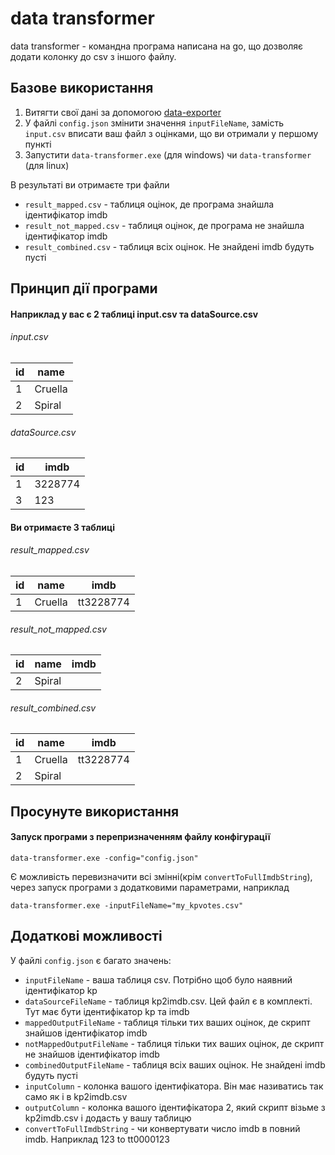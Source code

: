 # data transformer

data transformer - командна програма написана на go, що дозволяє додати колонку до csv з іншого файлу.

## Базове використання
1. Витягти свої дані за допомогою [data-exporter](https://github.com/AucT/data-exporter)  
2. У файлі `config.json` змінити значення `inputFileName`, замість `input.csv` вписати ваш файл з оцінками, що ви отримали у першому пункті
3. Запустити `data-transformer.exe` (для windows) чи `data-transformer` (для linux)

В результаті ви отримаєте три файли
 - `result_mapped.csv` - таблиця оцінок, де програма знайшла ідентифікатор imdb
 - `result_not_mapped.csv` - таблиця оцінок, де програма не знайшла ідентифікатор imdb
 - `result_combined.csv` - таблиця всіх оцінок. Не знайдені imdb будуть пусті

## Принцип дії програми
#### Наприклад у вас є 2 таблиці input.csv та dataSource.csv


###### input.csv  
id | name
------------ | -------------
1 | Cruella
2 | Spiral

###### dataSource.csv  
id | imdb
------------ | -------------
1 | 3228774
3 | 123

#### Ви отримаєте 3 таблиці

###### result_mapped.csv 
id | name | imdb
------------ | ------------- | -------------
1 | Cruella | tt3228774

###### result_not_mapped.csv 
id | name | imdb
------------ | ------------- | -------------
2 | Spiral | 

###### result_combined.csv 
id | name | imdb
------------ | ------------- | -------------
1 | Cruella | tt3228774
2 | Spiral | 


## Просунуте використання
#### Запуск програми з перепризначенням файлу конфігурації
```
data-transformer.exe -config="config.json"
```

Є можливість перевизначити всі змінні(крім `convertToFullImdbString`), через запуск програми з додатковими параметрами, наприклад
```
data-transformer.exe -inputFileName="my_kpvotes.csv"
```


## Додаткові можливості
У файлі `config.json` є багато значень:
- `inputFileName` - ваша таблиця csv. Потрібно щоб було наявний ідентифікатор kp
- `dataSourceFileName` - таблиця kp2imdb.csv. Цей файл є в комплекті. Тут має бути ідентифікатор kp та imdb
- `mappedOutputFileName` - таблиця тільки тих ваших оцінок, де скрипт знайшов ідентифікатор imdb
- `notMappedOutputFileName` - таблиця тільки тих ваших оцінок, де скрипт не знайшов ідентифікатор imdb
- `combinedOutputFileName` - таблиця всіх ваших оцінок. Не знайдені imdb будуть пусті
- `inputColumn` - колонка вашого ідентифікатора. Він має називатись так само як і в kp2imdb.csv
- `outputColumn` - колонка вашого ідентифікатора 2, який скрипт візьме з kp2imdb.csv і додасть у вашу таблицю
- `convertToFullImdbString` - чи конвертувати число imdb в повний imdb. Наприклад 123 to tt0000123